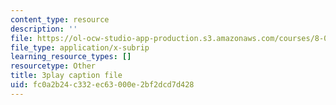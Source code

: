 ```yaml
---
content_type: resource
description: ''
file: https://ol-ocw-studio-app-production.s3.amazonaws.com/courses/8-01sc-classical-mechanics-fall-2016/fc0a2b24c332ec63000e2bf2dcd7d428_Uoukes39gb0.srt
file_type: application/x-subrip
learning_resource_types: []
resourcetype: Other
title: 3play caption file
uid: fc0a2b24-c332-ec63-000e-2bf2dcd7d428
---
```

